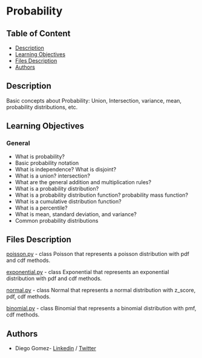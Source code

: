 # Probability

## Table of Content
* [Description](#description)
* [Learning Objectives](#learning-objectives)
* [Files Description](#files-description)
* [Authors](#authors)

## Description
Basic concepts about Probability: Union, Intersection, variance, mean, probability distributions, etc.


## Learning Objectives
### General

- What is probability?
- Basic probability notation
- What is independence? What is disjoint?
- What is a union? intersection?
- What are the general addition and multiplication rules?
- What is a probability distribution?
- What is a probability distribution function? probability mass function?
- What is a cumulative distribution function?
- What is a percentile?
- What is mean, standard deviation, and variance?
- Common probability distributions


## Files Description
[poisson.py](poisson.py) - class Poisson that represents a poisson distribution with pdf and cdf methods.

[exponential.py](exponential.py) - class Exponential that represents an exponential distribution with pdf and cdf methods.

[normal.py](normal.py) - class Normal that represents a normal distribution with z_score, pdf, cdf methods.

[binomial.py](binomial.py) - class Binomial that represents a binomial distribution with pmf, cdf methods.



## Authors
* Diego Gomez- [Linkedin](https://www.linkedin.com/in/diego-g%C3%B3mez-8861b61a1/) / [Twitter](https://twitter.com/dagomez2530)
